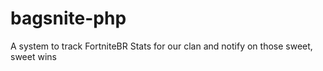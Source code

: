 # bagsnite-php
A system to track FortniteBR Stats for our clan and notify on those sweet, sweet wins
